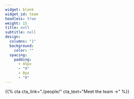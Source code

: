 ```yaml
---
widget: blank
widget_id: team
headless: true
weight: 15
title: null
subtitle: null
design:
  columns: "1"
  background:
    color: ""
  spacing:
    padding:
      - 45px
      - "0"
      - 0px
      - "0"
---
```


{{% cta cta_link="./people/" cta_text="Meet the team →" %}}